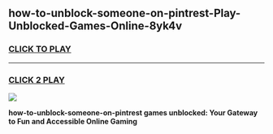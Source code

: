 
## how-to-unblock-someone-on-pintrest-Play-Unblocked-Games-Online-8yk4v
<h3>
<a href="https://premium76.site?title=how-to-unblock-someone-on-pintrest&ref=25A">CLICK TO PLAY</a></h3>
<hr>

<h3>
<a href="https://premium76.site?title=how-to-unblock-someone-on-pintrest&ref=25A">CLICK 2 PLAY</a>
  
</h3>

<a href="https://premium76.site?title=how-to-unblock-someone-on-pintrest&ref=25A"><img src="https://clearcache.store/games.png"></a>


**how-to-unblock-someone-on-pintrest games unblocked: Your Gateway to Fun and Accessible Online Gaming**
